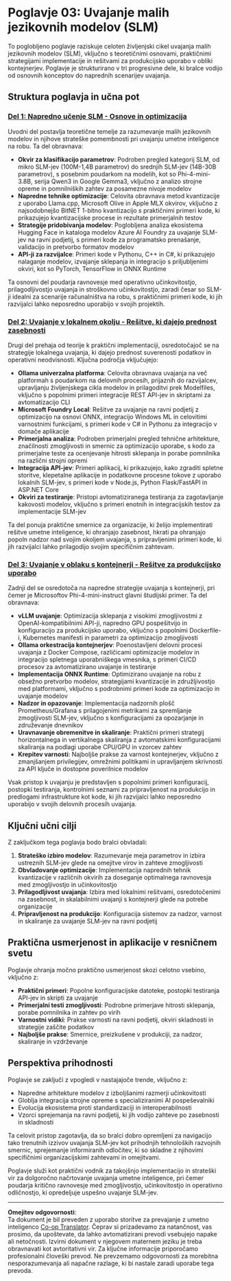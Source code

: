 <!--
CO_OP_TRANSLATOR_METADATA:
{
  "original_hash": "6cf75ae5b01949656a3ad41425c7ffe4",
  "translation_date": "2025-09-19T01:23:31+00:00",
  "source_file": "Module03/README.md",
  "language_code": "sl"
}
-->
# Poglavje 03: Uvajanje malih jezikovnih modelov (SLM)

To poglobljeno poglavje raziskuje celoten življenjski cikel uvajanja malih jezikovnih modelov (SLM), vključno s teoretičnimi osnovami, praktičnimi strategijami implementacije in rešitvami za produkcijsko uporabo v obliki kontejnerjev. Poglavje je strukturirano v tri progresivne dele, ki bralce vodijo od osnovnih konceptov do naprednih scenarijev uvajanja.

## Struktura poglavja in učna pot

### **[Del 1: Napredno učenje SLM - Osnove in optimizacija](./01.SLMAdvancedLearning.md)**
Uvodni del postavlja teoretične temelje za razumevanje malih jezikovnih modelov in njihove strateške pomembnosti pri uvajanju umetne inteligence na robu. Ta del obravnava:

- **Okvir za klasifikacijo parametrov**: Podroben pregled kategorij SLM, od mikro SLM-jev (100M-1,4B parametrov) do srednjih SLM-jev (14B-30B parametrov), s posebnim poudarkom na modelih, kot so Phi-4-mini-3.8B, serija Qwen3 in Google Gemma3, vključno z analizo strojne opreme in pomnilniških zahtev za posamezne nivoje modelov
- **Napredne tehnike optimizacije**: Celovita obravnava metod kvantizacije z uporabo Llama.cpp, Microsoft Olive in Apple MLX okvirov, vključno z najsodobnejšo BitNET 1-bitno kvantizacijo s praktičnimi primeri kode, ki prikazujejo kvantizacijske procese in rezultate primerjalnih testov
- **Strategije pridobivanja modelov**: Poglobljena analiza ekosistema Hugging Face in kataloga modelov Azure AI Foundry za uvajanje SLM-jev na ravni podjetij, s primeri kode za programatsko prenašanje, validacijo in pretvorbo formatov modelov
- **API-ji za razvijalce**: Primeri kode v Pythonu, C++ in C#, ki prikazujejo nalaganje modelov, izvajanje sklepanja in integracijo s priljubljenimi okviri, kot so PyTorch, TensorFlow in ONNX Runtime

Ta osnovni del poudarja ravnovesje med operativno učinkovitostjo, prilagodljivostjo uvajanja in stroškovno učinkovitostjo, zaradi česar so SLM-ji idealni za scenarije računalništva na robu, s praktičnimi primeri kode, ki jih razvijalci lahko neposredno uporabijo v svojih projektih.

### **[Del 2: Uvajanje v lokalnem okolju - Rešitve, ki dajejo prednost zasebnosti](./02.DeployingSLMinLocalEnv.md)**
Drugi del prehaja od teorije k praktični implementaciji, osredotočajoč se na strategije lokalnega uvajanja, ki dajejo prednost suverenosti podatkov in operativni neodvisnosti. Ključna področja vključujejo:

- **Ollama univerzalna platforma**: Celovita obravnava uvajanja na več platformah s poudarkom na delovnih procesih, prijaznih do razvijalcev, upravljanju življenjskega cikla modelov in prilagoditvi prek Modelfiles, vključno s popolnimi primeri integracije REST API-jev in skriptami za avtomatizacijo CLI
- **Microsoft Foundry Local**: Rešitve za uvajanje na ravni podjetij z optimizacijo na osnovi ONNX, integracijo Windows ML in celovitimi varnostnimi funkcijami, s primeri kode v C# in Pythonu za integracijo v domače aplikacije
- **Primerjalna analiza**: Podroben primerjalni pregled tehnične arhitekture, značilnosti zmogljivosti in smernic za optimizacijo uporabe, s kodo za primerjalne teste za ocenjevanje hitrosti sklepanja in porabe pomnilnika na različni strojni opremi
- **Integracija API-jev**: Primeri aplikacij, ki prikazujejo, kako zgraditi spletne storitve, klepetalne aplikacije in podatkovne procesne tokove z uporabo lokalnih SLM-jev, s primeri kode v Node.js, Python Flask/FastAPI in ASP.NET Core
- **Okviri za testiranje**: Pristopi avtomatiziranega testiranja za zagotavljanje kakovosti modelov, vključno s primeri enotnih in integracijskih testov za implementacije SLM-jev

Ta del ponuja praktične smernice za organizacije, ki želijo implementirati rešitve umetne inteligence, ki ohranjajo zasebnost, hkrati pa ohranjajo popoln nadzor nad svojim okoljem uvajanja, s pripravljenimi primeri kode, ki jih razvijalci lahko prilagodijo svojim specifičnim zahtevam.

### **[Del 3: Uvajanje v oblaku s kontejnerji - Rešitve za produkcijsko uporabo](./03.DeployingSLMinCloud.md)**
Zadnji del se osredotoča na napredne strategije uvajanja s kontejnerji, pri čemer je Microsoftov Phi-4-mini-instruct glavni študijski primer. Ta del obravnava:

- **vLLM uvajanje**: Optimizacija sklepanja z visokimi zmogljivostmi z OpenAI-kompatibilnimi API-ji, napredno GPU pospešitvijo in konfiguracijo za produkcijsko uporabo, vključno s popolnimi Dockerfile-i, Kubernetes manifesti in parametri za optimizacijo zmogljivosti
- **Ollama orkestracija kontejnerjev**: Poenostavljeni delovni procesi uvajanja z Docker Compose, različicami optimizacije modelov in integracijo spletnega uporabniškega vmesnika, s primeri CI/CD procesov za avtomatizirano uvajanje in testiranje
- **Implementacija ONNX Runtime**: Optimizirano uvajanje na robu z obsežno pretvorbo modelov, strategijami kvantizacije in združljivostjo med platformami, vključno s podrobnimi primeri kode za optimizacijo in uvajanje modelov
- **Nadzor in opazovanje**: Implementacija nadzornih plošč Prometheus/Grafana s prilagojenimi metrikami za spremljanje zmogljivosti SLM-jev, vključno s konfiguracijami za opozarjanje in združevanje dnevnikov
- **Uravnavanje obremenitve in skaliranje**: Praktični primeri strategij horizontalnega in vertikalnega skaliranja z avtomatskimi konfiguracijami skaliranja na podlagi uporabe CPU/GPU in vzorcev zahtev
- **Krepitev varnosti**: Najboljše prakse za varnost kontejnerjev, vključno z zmanjšanjem privilegijev, omrežnimi politikami in upravljanjem skrivnosti za API ključe in dostopne poverilnice modelov

Vsak pristop k uvajanju je predstavljen s popolnimi primeri konfiguracij, postopki testiranja, kontrolnimi seznami za pripravljenost na produkcijo in predlogami infrastrukture kot kode, ki jih razvijalci lahko neposredno uporabijo v svojih delovnih procesih uvajanja.

## Ključni učni cilji

Z zaključkom tega poglavja bodo bralci obvladali:

1. **Strateško izbiro modelov**: Razumevanje meja parametrov in izbira ustreznih SLM-jev glede na omejitve virov in zahteve zmogljivosti
2. **Obvladovanje optimizacije**: Implementacija naprednih tehnik kvantizacije v različnih okvirih za doseganje optimalnega ravnovesja med zmogljivostjo in učinkovitostjo
3. **Prilagodljivost uvajanja**: Izbira med lokalnimi rešitvami, osredotočenimi na zasebnost, in skalabilnimi uvajanji s kontejnerji glede na potrebe organizacije
4. **Pripravljenost na produkcijo**: Konfiguracija sistemov za nadzor, varnost in skaliranje za uvajanje SLM-jev na ravni podjetij

## Praktična usmerjenost in aplikacije v resničnem svetu

Poglavje ohranja močno praktično usmerjenost skozi celotno vsebino, vključno z:

- **Praktični primeri**: Popolne konfiguracijske datoteke, postopki testiranja API-jev in skripti za uvajanje
- **Primerjalni testi zmogljivosti**: Podrobne primerjave hitrosti sklepanja, porabe pomnilnika in zahtev po virih
- **Varnostni vidiki**: Prakse varnosti na ravni podjetij, okviri skladnosti in strategije zaščite podatkov
- **Najboljše prakse**: Smernice, preizkušene v produkciji, za nadzor, skaliranje in vzdrževanje

## Perspektiva prihodnosti

Poglavje se zaključi z vpogledi v nastajajoče trende, vključno z:

- Napredne arhitekture modelov z izboljšanimi razmerji učinkovitosti
- Globlja integracija strojne opreme s specializiranimi AI pospeševalniki
- Evolucija ekosistema proti standardizaciji in interoperabilnosti
- Vzorci sprejemanja na ravni podjetij, ki jih vodijo zahteve po zasebnosti in skladnosti

Ta celovit pristop zagotavlja, da so bralci dobro opremljeni za navigacijo tako trenutnih izzivov uvajanja SLM-jev kot prihodnjih tehnoloških razvojnih smernic, sprejemanje informiranih odločitev, ki so skladne z njihovimi specifičnimi organizacijskimi zahtevami in omejitvami.

Poglavje služi kot praktični vodnik za takojšnjo implementacijo in strateški vir za dolgoročno načrtovanje uvajanja umetne inteligence, pri čemer poudarja kritično ravnovesje med zmogljivostjo, učinkovitostjo in operativno odličnostjo, ki opredeljuje uspešno uvajanje SLM-jev.

---

**Omejitev odgovornosti**:  
Ta dokument je bil preveden z uporabo storitve za prevajanje z umetno inteligenco [Co-op Translator](https://github.com/Azure/co-op-translator). Čeprav si prizadevamo za natančnost, vas prosimo, da upoštevate, da lahko avtomatizirani prevodi vsebujejo napake ali netočnosti. Izvirni dokument v njegovem maternem jeziku je treba obravnavati kot avtoritativni vir. Za ključne informacije priporočamo profesionalni človeški prevod. Ne prevzemamo odgovornosti za morebitna nesporazumevanja ali napačne razlage, ki bi nastale zaradi uporabe tega prevoda.